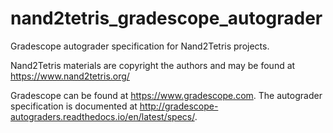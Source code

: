 # nand2tetris_gradescope_autograder
Gradescope autograder specification for Nand2Tetris projects.

Nand2Tetris materials are copyright the authors and may be found at https://www.nand2tetris.org/

Gradescope can be found at https://www.gradescope.com. 
The autograder specification is documented at http://gradescope-autograders.readthedocs.io/en/latest/specs/.
